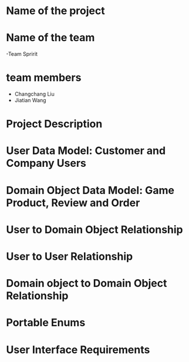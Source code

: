 # Name of the project
# Name of the team 
-Team Spririt
# team members 
- Changchang Liu 
- Jiatian Wang
# Project Description

# User Data Model: Customer and Company Users

# Domain Object Data Model: Game Product, Review and Order

# User to Domain Object Relationship

# User to User Relationship

# Domain object to Domain Object Relationship

# Portable Enums

# User Interface Requirements
